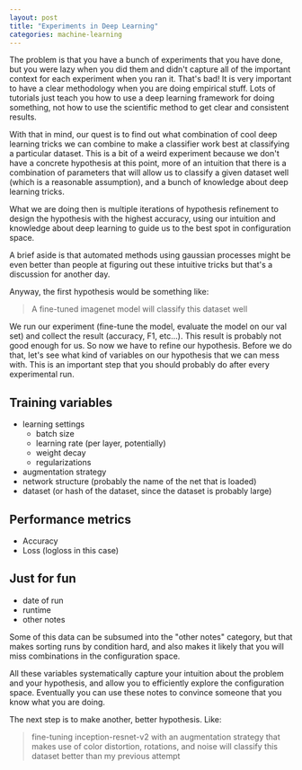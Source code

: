 ```yaml
---
layout: post
title: "Experiments in Deep Learning"
categories: machine-learning
---
```


The problem is that you have a bunch of experiments that you have done, but
you were lazy when you did them and didn't capture all of the important context
for each experiment when you ran it. That's bad! It is very important to have a
clear methodology when you are doing empirical stuff. Lots of tutorials just
teach you how to use a deep learning framework for doing something, not how to
use the scientific method to get clear and consistent results.

With that in mind, our quest is to find out what combination of
cool deep learning tricks we can combine to make a classifier work best at
classifying a particular dataset. This is a bit of a weird experiment because
we don't have a concrete hypothesis at this point, more of an intuition that
there is a combination of parameters that will allow us to classify a given
dataset well (which is a reasonable assumption), and a bunch of knowledge about
deep learning tricks.

What we are doing then is multiple iterations of hypothesis refinement to
design the hypothesis with the highest accuracy, using our intuition and knowledge about deep learning to
guide us to the best spot in configuration space.

A brief aside is that automated methods using gaussian processes might be even
better than people at figuring out these intuitive tricks but that's a
discussion for another day.

Anyway, the first hypothesis would be something like:
> A fine-tuned imagenet model will classify this dataset well

We run our experiment (fine-tune the model, evaluate the model on our val set)
and collect the result (accuracy, F1, etc...). This result is probably not good
enough for us. So now we have to refine our hypothesis. Before we do that, let's
see what kind of variables on our hypothesis that we can mess with. This is an
important step that you should probably do after every experimental run.

## Training variables
- learning settings
  - batch size
  - learning rate (per layer, potentially)
  - weight decay
  - regularizations
- augmentation strategy
- network structure (probably the name of the net that is loaded)
- dataset (or hash of the dataset, since the dataset is probably large)

## Performance metrics
- Accuracy
- Loss (logloss in this case)

## Just for fun
- date of run
- runtime
- other notes

Some of this data can be subsumed into the "other notes" category, but that
makes sorting runs by condition hard, and also makes it likely that you will
miss combinations in the configuration space.

All these variables systematically capture your intuition about the problem and
your hypothesis, and allow you to efficiently explore the configuration space.
Eventually you can use these notes to convince someone that you know what you
are doing.

The next step is to make another, better hypothesis. Like:
>  fine-tuning inception-resnet-v2 with an augmentation strategy that makes use of
>  color distortion, rotations, and noise will classify this dataset better than
>  my previous attempt
